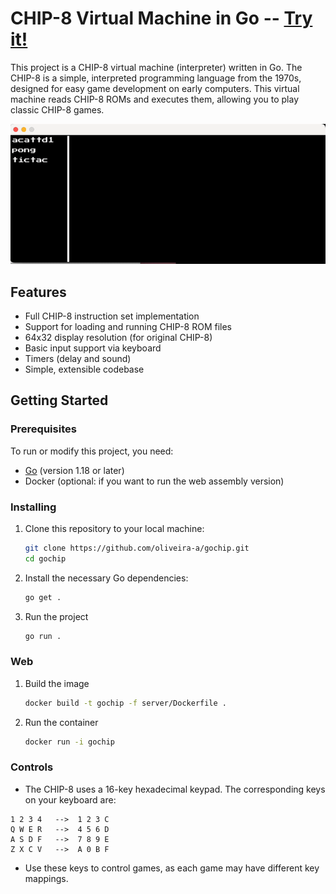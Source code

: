 # CHIP-8 Virtual Machine in Go -- [Try it!](https://gochip-1082672001032.europe-west2.run.app/)

This project is a CHIP-8 virtual machine (interpreter) written in Go. The CHIP-8 is a simple, interpreted programming language from the 1970s, designed for easy game development on early computers. This virtual machine reads CHIP-8 ROMs and executes them, allowing you to play classic CHIP-8 games.

<img src="./gochip.gif" alt="Space invaders playing on chip 8" loop=infinite>

## Features

- Full CHIP-8 instruction set implementation
- Support for loading and running CHIP-8 ROM files
- 64x32 display resolution (for original CHIP-8)
- Basic input support via keyboard
- Timers (delay and sound)
- Simple, extensible codebase

## Getting Started

### Prerequisites

To run or modify this project, you need:

- [Go](https://golang.org/dl/) (version 1.18 or later)
- Docker (optional: if you want to run the web assembly version)

### Installing

1. Clone this repository to your local machine:
   ```bash
   git clone https://github.com/oliveira-a/gochip.git
   cd gochip
   ```

2. Install the necessary Go dependencies:
   ```bash
   go get .
   ```

3. Run the project
   ```bash
   go run .
   ```
### Web

1. Build the image
   ```bash
   docker build -t gochip -f server/Dockerfile .
   ```

2. Run the container
   ```bash
   docker run -i gochip
   ```

### Controls

- The CHIP-8 uses a 16-key hexadecimal keypad. The corresponding keys on your keyboard are:

```
1 2 3 4   -->  1 2 3 C
Q W E R   -->  4 5 6 D
A S D F   -->  7 8 9 E
Z X C V   -->  A 0 B F
```

- Use these keys to control games, as each game may have different key mappings.

